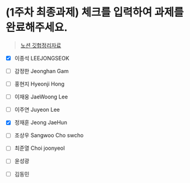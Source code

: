 # (1주차 최종과제) 체크를 입력하여 과제를 완료해주세요.

> [노션 깃헙정리자료](https://www.notion.so/Git-ec10d8d1770648ce904be22d4a81bb01)

- [x] 이종석 LEEJONGSEOK

- [ ] 감정한 Jeonghan Gam

- [ ] 홍현지 Hyeonji Hong

- [ ] 이재웅 JaeWoong Lee

- [ ] 이주연 Juyeon Lee

- [x] 정재훈 Jeong JaeHun

- [ ] 조상우 Sangwoo Cho swcho

- [ ] 최준열 Choi joonyeol

- [ ] 윤성광

- [ ] 김동민
